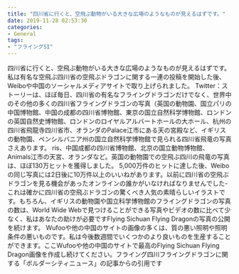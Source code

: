 ```yaml
---
title: "四川省に行くと、空飛ぶ動物がいる大きな広場のようなものが見えるはずです。"
date: 2019-11-28 02:53:30
categories:
- General
tags:
- "フライングSI"
---
```


四川省に行くと、空飛ぶ動物がいる大きな広場のようなものが見えるはずです。私は有名な空飛ぶ四川省の空飛ぶドラゴンに関する一連の投稿を開始した後、Weiboや中国のソーシャルメディアサイトで取り上げられました。 Twitter：ストーリーは、ほぼ毎日、四川省の有名なフライングドラゴンだけでなく、世界中のその他の多くの四川省フライングドラゴンの写真（英国の動物園、国立パリの中国博物館、中国の成都の四川省博物館、東京の国立自然科学博物館、ロンドンの英国自然史博物館、ロンドンのロイヤルアルバートホールの大ホール、杭州の四川省飛龍寺四川省市、オランダのPalace江市にある天の宮殿など、イギリスの動物園、ペンシルバニア州の国立自然科学博物館で見られる四川省飛竜の写真さえあります。 ris、中国成都の四川省博物館、北京の国立動物博物館、Animals江市の天宮、オランダなど。英国の動物園での空飛ぶ四川の飛竜の写真は、ほぼ130万ヒットを獲得しました。 5,000万件のヒットに達した後、Weiboの同じ写真には2日後に10万件以上のいいねがあります。以前に四川省の空飛ぶドラゴンを見る機会があったオンラインの誰かがいなければなりませんでした-これは確かに四川省の空飛ぶドラゴンの驚くべき人気の素晴らしいイラストです。もちろん、イギリスの動物園や国立科学博物館のフライングドラゴンの写真の数は、World Wide Webで見つけることができる写真やビデオの数に比べて少なく、私はあなたの助けが必要ですFlying Sichuan Flying Dragonの写真の公開を続けます。 Wufooや他の中国のサイトの画像の多くは、質の悪い照明や照明条件の悪いものです。私は今後数週間でいくつかのより良いものを生産することができます。ここWufooや他の中国のサイトで最高のFlying Sichuan Flying Dragon画像を作成し続けてください。フライング四川フライングドラゴンに関する「ボルダーシティニュース」の記事からの引用です

